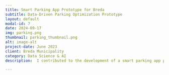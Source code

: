 ```yaml
---
title: Smart Parking App Prototype for Breda
subtitle: Data-Driven Parking Optimization Prototype
layout: default
modal-id: 7
date: 2024-09-17
img: parking.png
thumbnail: parking_thumbnail.png
alt: image-alt
project-date: June 2023
client: Breda Municipality
category: Data Science & AI
description:  I contributed to the development of a smart parking app prototype aimed at reducing parking congestion in Breda. The app, built using Proto.io, features dynamic pricing, GPS navigation to parking spots, and real-time availability tracking. My contributions spanned exploratory data analysis using Python and SQL as well as designing and building the app prototype. The app prototype was built to optimize parking resources and improve the user experience for both tourists and residents.

---
```

